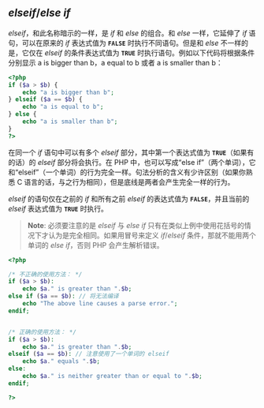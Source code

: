 *elseif*/*else if*
------------------

*elseif*，和此名称暗示的一样，是 *if* 和 *else* 的组合。和 *else*
一样，它延伸了 *if* 语句，可以在原来的 *if* 表达式值为 **`FALSE`**
时执行不同语句。但是和 *else* 不一样的是，它仅在 *elseif*
的条件表达式值为 **`TRUE`** 时执行语句。例如以下代码将根据条件分别显示
<span class="computeroutput">a is bigger than b</span>，<span
class="computeroutput">a equal to b</span> 或者 <span
class="computeroutput">a is smaller than b</span>：

``` php
<?php
if ($a > $b) {
    echo "a is bigger than b";
} elseif ($a == $b) {
    echo "a is equal to b";
} else {
    echo "a is smaller than b";
}
?>
```

在同一个 *if* 语句中可以有多个 *elseif* 部分，其中第一个表达式值为
**`TRUE`**（如果有的话）的 *elseif* 部分将会执行。在 PHP
中，也可以写成“else
if”（两个单词），它和“elseif”（一个单词）的行为完全一样。句法分析的含义有少许区别（如果你熟悉
C 语言的话，与之行为相同），但是底线是两者会产生完全一样的行为。

*elseif* 的语句仅在之前的 *if* 和所有之前 *elseif* 的表达式值为
**`FALSE`**，并且当前的 *elseif* 表达式值为 **`TRUE`** 时执行。

> **Note**: <span class="simpara"> 必须要注意的是 *elseif* 与 *else if*
> 只有在类似上例中使用花括号的情况下才认为是完全相同。如果用冒号来定义
> *if*/*elseif* 条件，那就不能用两个单词的 *else if*，否则 PHP
> 会产生解析错误。 </span>

``` php
<?php

/* 不正确的使用方法： */
if ($a > $b):
    echo $a." is greater than ".$b;
else if ($a == $b): // 将无法编译
    echo "The above line causes a parse error.";
endif;


/* 正确的使用方法： */
if ($a > $b):
    echo $a." is greater than ".$b;
elseif ($a == $b): // 注意使用了一个单词的 elseif
    echo $a." equals ".$b;
else:
    echo $a." is neither greater than or equal to ".$b;
endif;

?>
```
